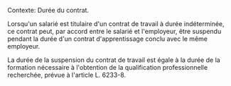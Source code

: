 Contexte: Durée du contrat.

Lorsqu'un salarié est titulaire d'un contrat de travail à durée indéterminée, ce contrat peut, par accord entre le salarié et l'employeur, être suspendu pendant la durée d'un contrat d'apprentissage conclu avec le même employeur.

La durée de la suspension du contrat de travail est égale à la durée de la formation nécessaire à l'obtention de la qualification professionnelle recherchée, prévue à l'article L. 6233-8.